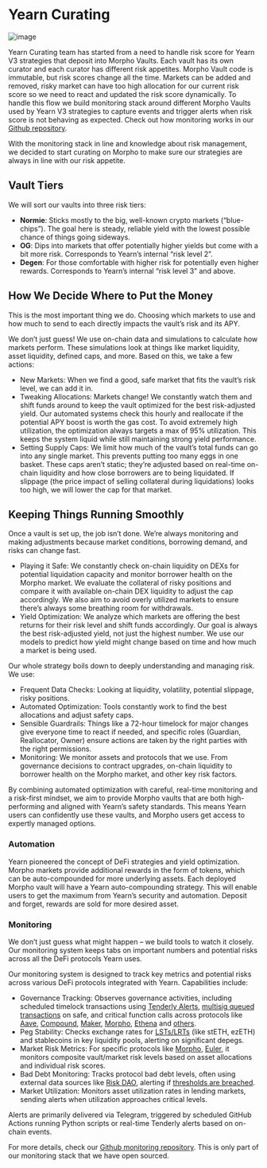 # Yearn Curating

![image](/img/curating/yearning.jpg)

Yearn Curating team has started from a need to handle risk score for Yearn V3 strategies that deposit into Morpho Vaults. Each vault has its own curator and each curator has different risk appetites. Morpho Vault code is immutable, but risk scores change all the time. Markets can be added and removed, risky market can have too high allocation for our current risk score so we need to react and updated the risk score dynamically. To handle this flow we build monitoring stack around different Morpho Vaults used by Yearn V3 strategies to capture events and trigger alerts when risk score is not behaving as expected. Check out how monitoring works in our [Github repository](https://github.com/yearn/monitoring-scripts-py/tree/main/morpho).

With the monitoring stack in line and knowledge about risk management, we decided to start curating on Morpho to make sure our strategies are always in line with our risk appetite.

## Vault Tiers

We will sort our vaults into three risk tiers:

- **Normie**: Sticks mostly to the big, well-known crypto markets (“blue-chips”). The goal here is steady, reliable yield with the lowest possible chance of things going sideways.
- **OG**: Dips into markets that offer potentially higher yields but come with a bit more risk. Corresponds to Yearn’s internal “risk level 2”.
- **Degen**: For those comfortable with higher risk for potentially even higher rewards. Corresponds to Yearn’s internal “risk level 3” and above.

## How We Decide Where to Put the Money

This is the most important thing we do. Choosing which markets to use and how much to send to each directly impacts the vault’s risk and its APY.

We don’t just guess! We use on-chain data and simulations to calculate how markets perform. These simulations look at things like market liquidity, asset liquidity, defined caps, and more. Based on this, we take a few actions:

- New Markets: When we find a good, safe market that fits the vault’s risk level, we can add it in.
- Tweaking Allocations: Markets change! We constantly watch them and shift funds around to keep the vault optimized for the best risk-adjusted yield. Our automated systems check this hourly and reallocate if the potential APY boost is worth the gas cost. To avoid extremely high utilization, the optimization always targets a max of 95% utilization. This keeps the system liquid while still maintaining strong yield performance.
- Setting Supply Caps: We limit how much of the vault’s total funds can go into any single market. This prevents putting too many eggs in one basket. These caps aren’t static; they’re adjusted based on real-time on-chain liquidity and how close borrowers are to being liquidated. If slippage (the price impact of selling collateral during liquidations) looks too high, we will lower the cap for that market.

## Keeping Things Running Smoothly

Once a vault is set up, the job isn’t done. We’re always monitoring and making adjustments because market conditions, borrowing demand, and risks can change fast.

- Playing it Safe: We constantly check on-chain liquidity on DEXs for potential liquidation capacity and monitor borrower health on the Morpho market. We evaluate the collateral of risky positions and compare it with available on-chain DEX liquidity to adjust the cap accordingly. We also aim to avoid overly utilized markets to ensure there’s always some breathing room for withdrawals.
- Yield Optimization: We analyze which markets are offering the best returns for their risk level and shift funds accordingly. Our goal is always the best risk-adjusted yield, not just the highest number. We use our models to predict how yield might change based on time and how much a market is being used.

Our whole strategy boils down to deeply understanding and managing risk. We use:

- Frequent Data Checks: Looking at liquidity, volatility, potential slippage, risky positions.
- Automated Optimization: Tools constantly work to find the best allocations and adjust safety caps.
- Sensible Guardrails: Things like a 72-hour timelock for major changes give everyone time to react if needed, and specific roles (Guardian, Reallocator, Owner) ensure actions are taken by the right parties with the right permissions.
- Monitoring: We monitor assets and protocols that we use. From governance decisions to contract upgrades, on-chain liquidity to borrower health on the Morpho market, and other key risk factors.

By combining automated optimization with careful, real-time monitoring and a risk-first mindset, we aim to provide Morpho vaults that are both high-performing and aligned with Yearn’s safety standards. This means Yearn users can confidently use these vaults, and Morpho users get access to expertly managed options.

### Automation

Yearn pioneered the concept of DeFi strategies and yield optimization. Morpho markets provide additional rewards in the form of tokens, which can be auto-compounded for more underlying assets. Each deployed Morpho vault will have a Yearn auto-compounding strategy. This will enable users to get the maximum from Yearn’s security and automation. Deposit and forget, rewards are sold for more desired asset.

### Monitoring

We don’t just guess what might happen – we build tools to watch it closely. Our monitoring system keeps tabs on important numbers and potential risks across all the DeFi protocols Yearn uses.

Our monitoring system is designed to track key metrics and potential risks across various DeFi protocols integrated with Yearn.
Capabilities include:

- Governance Tracking: Observes governance activities, including scheduled timelock transactions using [Tenderly Alerts](https://docs.tenderly.co/alerts/intro-to-alerts), [multisig queued transactions](https://github.com/yearn/monitoring-scripts-py/blob/main/safe/main.py) on safe, and critical function calls across protocols like [Aave](https://github.com/yearn/monitoring-scripts-py/tree/main/aave), [Compound](https://github.com/yearn/monitoring-scripts-py/tree/main/compound), [Maker](https://github.com/yearn/monitoring-scripts-py/tree/main/maker), [Morpho](https://github.com/yearn/monitoring-scripts-py/tree/main/morpho), [Ethena](https://github.com/yearn/monitoring-scripts-py/tree/main/ethena) and [others](https://github.com/yearn/monitoring-scripts-py/tree/main/README.md).
- Peg Stability: Checks exchange rates for [LSTs/LRTs](https://github.com/yearn/monitoring-scripts-py/tree/main/lrt-pegs) (like stETH, ezETH) and stablecoins in key liquidity pools, alerting on significant depegs.
- Market Risk Metrics: For specific protocols like [Morpho](https://github.com/yearn/monitoring-scripts-py/tree/main/morpho), [Euler](https://github.com/yearn/monitoring-scripts-py/tree/main/euler), it monitors composite vault/market risk levels based on asset allocations and individual risk scores.
- Bad Debt Monitoring: Tracks protocol bad debt levels, often using external data sources like [Risk DAO](https://github.com/Risk-DAO/simulation-results), alerting if [thresholds are breached](https://github.com/yearn/monitoring-scripts-py/blob/main/bad-debt/bad-debt-trigger.py).
- Market Utilization: Monitors asset utilization rates in lending markets, sending alerts when utilization approaches critical levels.

Alerts are primarily delivered via Telegram, triggered by scheduled GitHub Actions running Python scripts or real-time Tenderly alerts based on on-chain events.

For more details, check our [Github monitoring repository](https://github.com/yearn/monitoring-scripts-py). This is only part of our monitoring stack that we have open sourced.
